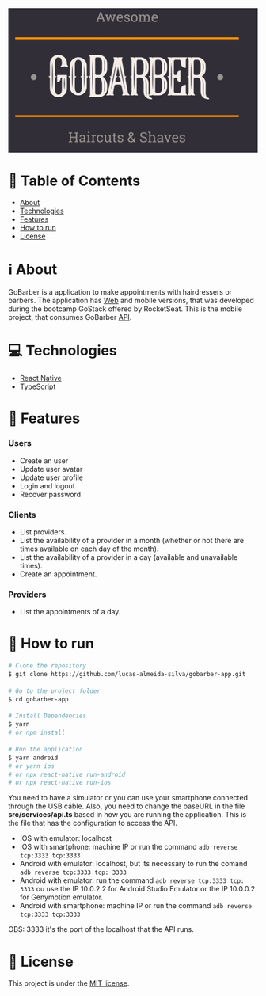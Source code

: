 <div style="display: flex; justify-content: center;">
   <img src=".github/gobarber-logo.jpg" alt="GoBarber" width="100%"/>
</div>

# :page_with_curl: Table of Contents

* [About](#information_source-about)
* [Technologies](#computer-technologies)
* [Features](#rocket-features)
* [How to run](#seedling-how-to-run)
* [License](#pencil-license)

# :information_source: About

GoBarber is a application to make appointments with hairdressers or barbers. The application has [Web](https://github.com/lucas-almeida-silva/gobarber-web) and mobile versions, that was developed during the bootcamp GoStack offered by RocketSeat. This is the mobile project, that consumes GoBarber [API](https://github.com/lucas-almeida-silva/gobarber-api).

# :computer: Technologies

- [React Native](https://reactnative.dev/)
- [TypeScript](https://www.typescriptlang.org/)

# :rocket: Features

### Users

- Create an user
- Update user avatar
- Update user profile
- Login and logout
- Recover password

### Clients

- List providers.
- List the availability of a provider in a month (whether or not there are times available on each day of the month).
- List the availability of a provider in a day (available and unavailable times).
- Create an appointment.

### Providers

- List the appointments of a day.

# :seedling: How to run

```bash
# Clone the repository
$ git clone https://github.com/lucas-almeida-silva/gobarber-app.git

# Go to the project folder
$ cd gobarber-app

# Install Dependencies
$ yarn
# or npm install

# Run the application
$ yarn android
# or yarn ios
# or npx react-native run-android
# or npx react-native run-ios
```
You need to have a simulator or you can use your smartphone connected through the USB cable.
Also, you need to change the baseURL in the file **src/services/api.ts** based in how you are running the application. This is the file that has the configuration to access the API.

-   IOS with emulator: localhost
-   IOS with smartphone: machine IP or run the command `adb reverse tcp:3333 tcp:3333`
-   Android with emulator: localhost, but its necessary to run the comand `adb reverse tcp:3333 tcp: 3333`
-   Android with emulator: run the command `adb reverse tcp:3333 tcp: 3333` ou use the IP 10.0.2.2 for Android Studio Emulator or the IP 10.0.0.2 for Genymotion emulator.
-   Android with smartphone: machine IP or run the command `adb reverse tcp:3333 tcp:3333`

OBS: 3333 it's the port of the localhost that the API runs.

# :pencil: License

This project is under the [MIT license](LICENSE).
